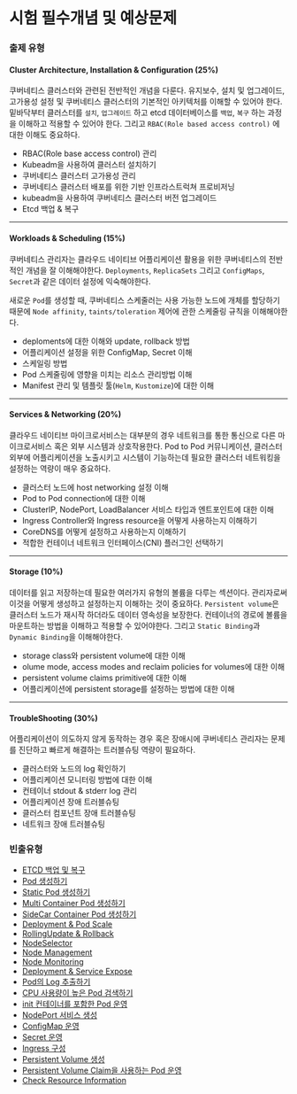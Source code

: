 # 시험 필수개념 및 예상문제


### 출제 유형


#### Cluster Architecture, Installation & Configuration (25%)

쿠버네티스 클러스터와 관련된 전반적인 개념을 다룬다. 유지보수, 설치 및 업그레이드, 고가용성 설정 및 쿠버네티스 클러스터의 기본적인 아키텍처를 이해할 수 있어야 한다. 밑바닥부터 클러스터를 `설치`, `업그레이드` 하고 etcd 데이터베이스를 `백업`, `복구` 하는 과정을 이해하고 적용할 수 있어야 한다. 그리고 `RBAC(Role based access control)` 에 대한 이해도 중요하다. 

- RBAC(Role base access control) 관리
- Kubeadm을 사용하여 클러스터 설치하기
- 쿠버네티스 클러스터 고가용성 관리
- 쿠버네티스 클러스터 배포를 위한 기반 인프라스트럭쳐 프로비저닝
- kubeadm을 사용하여 쿠버네티스 클러스터 버전 업그레이드
- Etcd 백업 & 복구

---
#### Workloads & Scheduling (15%)

쿠버네티스 관리자는 클라우드 네이티브 어플리케이션 활용을 위한 쿠버네티스의 전반적인 개념을 잘 이해해야한다. `Deployments`, `ReplicaSets` 그리고 `ConfigMaps`, `Secret`과 같은 데이터 설정에 익숙해야한다. 

새로운 `Pod`를 생성할 때, 쿠버네티스 스케줄러는 사용 가능한 노드에 개체를 할당하기 때문에 `Node affinity`, `taints/toleration` 제어에 관한 스케줄링 규칙을 이해해야한다. 

- deploments에 대한 이해와 update, rollback 방법
- 어플리케이션 설정을 위한 ConfigMap, Secret 이해
- 스케일링 방법
- Pod 스케줄링에 영향을 미치는 리소스 관리방법 이해
- Manifest 관리 및 템플릿 툴(`Helm`, `Kustomize`)에 대한 이해

---
#### Services & Networking (20%)

클라우드 네이티브 마이크로서비스는 대부분의 경우 네트워크를 통한 통신으로 다른 마이크로서비스 혹은 외부 시스템과 상호작용한다. Pod to Pod 커뮤니케이션, 클러스터 외부에 어플리케이션을 노출시키고 시스템이 기능하는데 필요한 클러스터 네트워킹을 설정하는 역량이 매우 중요하다. 

- 클러스터 노드에 host networking 설정 이해
- Pod to Pod connection에 대한 이해
- ClusterIP, NodePort, LoadBalancer 서비스 타입과 엔트포인트에 대한 이해
- Ingress Controller와 Ingress resource을 어떻게 사용하는지 이해하기
- CoreDNS를 어떻게 설정하고 사용하는지 이해하기
- 적합한 컨테이너 네트워크 인터페이스(CNI) 플러그인 선택하기

---
#### Storage (10%)

데이터를 읽고 저장하는데 필요한 여러가지 유형의 볼륨을 다루는 섹션이다. 관리자로써 이것을 어떻게 생성하고 설정하는지 이해하는 것이 중요하다. `Persistent volume`은 클러스터 노드가 재시작 하더라도 데이터 영속성을 보장한다. 컨테이너의 경로에 볼륨을 마운트하는 방법을 이해하고 적용할 수 있어야한다. 그리고 `Static Binding`과 `Dynamic Binding`을 이해해야한다.

- storage class와 persistent volume에 대한 이해
- olume mode, access modes and reclaim policies for volumes에 대한 이해
- persistent volume claims primitive에 대한 이해
- 어플리케이션에 persistent storage를 설정하는 방법에 대한 이해

---
#### TroubleShooting (30%)
어플리케이션이 의도하지 않게 동작하는 경우 혹은 장애시에 쿠버네티스 관리자는 문제를 진단하고 빠르게 해결하는 트러블슈팅 역량이 필요하다. 

- 클러스터와 노드의 log 확인하기
- 어플리케이션 모니터링 방법에 대한 이해
- 컨테이너 stdout & stderr log 관리
- 어플리케이션 장애 트러블슈팅
- 클러스터 컴포넌트 장애 트러블슈팅
- 네트워크 장애 트러블슈팅


### 빈출유형

- [ETCD 백업 및 복구]()
- [Pod 생성하기]()
- [Static Pod 생성하기]()
- [Multi Container Pod 생성하기]()
- [SideCar Container Pod 생성하기]()
- [Deployment & Pod Scale]()
- [RollingUpdate & Rollback]()
- [NodeSelector]()
- [Node Management]()
- [Node Monitoring]()
- [Deployment & Service Expose]()
- [Pod의 Log 추출하기]()
- [CPU 사용량이 높은 Pod 검색하기]()
- [init 컨테이너를 포함한 Pod 운영]()
- [NodePort 서비스 생성]()
- [ConfigMap 운영]()
- [Secret 운영]()
- [Ingress 구성]()
- [Persistent Volume 생성]()
- [Persistent Volume Claim을 사용하는 Pod 운영]()
- [Check Resource Information]() 